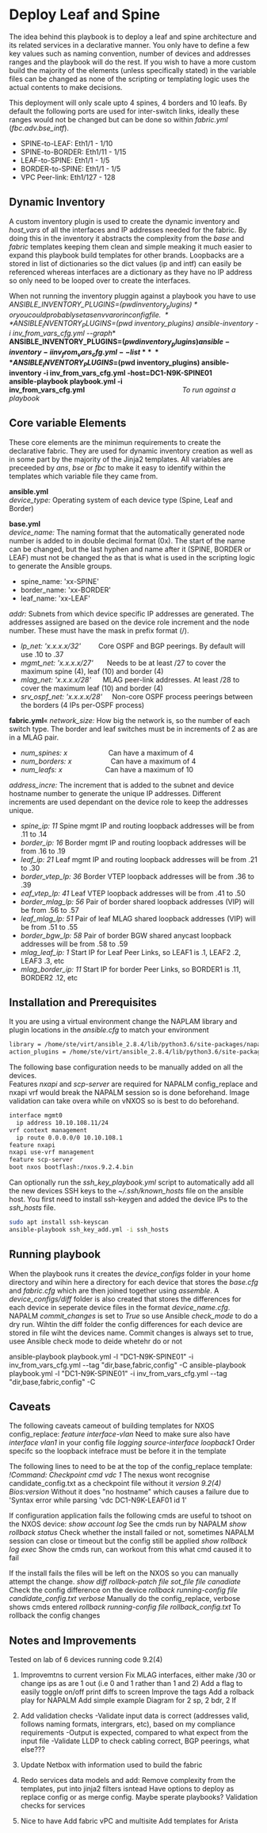 # Deploy Leaf and Spine

The idea behind this playbook is to deploy a leaf and spine architecture and its related services in a declarative manner. You only have to define a few key values such as naming convention, number of devices and addresses ranges and the playbook will do the rest.
If you wish to have a more custom build the majority of the elements (unless specifically stated) in the variable files can be changed as none of the scripting or templating logic uses the actual contents to make decisions.

This deployment will only scale upto 4 spines, 4 borders and 10 leafs. By default the following ports are used for inter-switch links, ideally these ranges would not be changed but can be done so within *fabric.yml* (*fbc.adv.bse_intf*).

- SPINE-to-LEAF: Eth1/1 - 1/10
- SPINE-to-BORDER: Eth1/11 - 1/15
- LEAF-to-SPINE: Eth1/1 - 1/5
- BORDER-to-SPINE: Eth1/1 - 1/5
- VPC Peer-link: Eth1/127 - 128

## Dynamic Inventory

A custom inventory plugin is used to create the dynamic inventory and *host_vars* of all the interfaces and IP addresses needed for the fabric. By doing this in the inventory it abstracts the complexity from the *base* and *fabric* templates keeping them clean and simple meaking it much easier to expand this playbook build templates for other brands.
Loopbacks are a stored in list of dictionaries so the dict values (ip and intf) can easily be referenced whereas interfaces are a dictionary as they have no IP address so only need to be looped over to create the interfaces.

When not running the inventory pluggin against a playbook you have to use *ANSIBLE_INVENTORY_PLUGINS=$(pwd inventory_plugins)* or you could probably set as env var or in config file.\
**ANSIBLE_INVENTORY_PLUGINS=$(pwd inventory_plugins) ansible-inventory -i inv_from_vars_cfg.yml --graph**\
**ANSIBLE_INVENTORY_PLUGINS=$(pwd inventory_plugins) ansible-inventory -i inv_from_vars_cfg.yml --list**\
**ANSIBLE_INVENTORY_PLUGINS=$(pwd inventory_plugins) ansible-inventory -i inv_from_vars_cfg.yml -host=DC1-N9K-SPINE01**\
**ansible-playbook playbook.yml -i inv_from_vars_cfg.yml**                                                  *To run against a playbook*

## Core variable Elements

These core elements are the minimun requirements to create the declarative fabric. They are used for dynamic inventory creation as well as in some part by the majority of the Jinja2 templates. All variables are preceeded by *ans*, *bse* or *fbc* to make it easy to identify within the templates which variable file they came from.

**ansible.yml**\
*device_type:* Operating system of each device type (Spine, Leaf and Border)

**base.yml**\
*device_name:* The naming format that the automatically generated node number is added to in double decimal format (0x). The start of the name can be changed, but the last hyphen and name after it (SPINE, BORDER or LEAF) must not be changed the as that is what is used in the scripting logic to generate the Ansible groups.

- spine_name: 'xx-SPINE'
- border_name: 'xx-BORDER'
- leaf_name: 'xx-LEAF'

*addr:* Subnets from which device specific IP addresses are generated. The addresses assigned are based on the device role increment and the node number. These must have the mask in prefix format (/).

- *lp_net: 'x.x.x.x/32'*           Core OSPF and BGP peerings. By default will use .10 to .37
- *mgmt_net: 'x.x.x.x/27'*         Needs to be at least /27 to cover the maximum spine (4), leaf (10) and border (4)
- *mlag_net: 'x.x.x.x/28'*         MLAG peer-link addresses. At least /28 to cover the maximum leaf (10) and border (4)
- *srv_ospf_net: 'x.x.x.x/28'*     Non-core OSPF process peerings between the borders (4 IPs per-OSPF process)

**fabric.yml**«
*network_size:* How big the network is, so the number of each switch type. The border and leaf switches must be in increments of 2 as are in a MLAG pair.

- *num_spines: x*                     Can have a maximum of 4
- *num_borders: x*                    Can have a maximum of 4
- *num_leafs: x*                      Can have a maximum of 10

*address_incre:* The increment that is added to the subnet and device hostname number to generate the unique IP addresses. Different increments are used dependant on the device role to keep the addresses unique.

- *spine_ip: 11*                      Spine mgmt IP and routing loopback addresses will be from .11 to .14
- *border_ip: 16*                     Border mgmt IP and routing loopback addresses will be from .16 to .19
- *leaf_ip: 21*                       Leaf mgmt IP and routing loopback addresses will be from .21 to .30
- *border_vtep_lp: 36*                Border VTEP loopback addresses will be from .36 to .39
- *eaf_vtep_lp: 41*                   Leaf VTEP loopback addresses will be from .41 to .50
- *border_mlag_lp: 56*                Pair of border shared loopback addresses (VIP) will be from .56 to .57
- *leaf_mlag_lp: 51*                  Pair of leaf MLAG shared loopback addresses (VIP) will be from .51 to .55
- *border_bgw_lp: 58*                 Pair of border  BGW shared anycast loopback addresses will be from .58 to .59
- *mlag_leaf_ip: 1*                   Start IP for Leaf Peer Links, so LEAF1 is .1, LEAF2 .2, LEAF3 .3, etc
- *mlag_border_ip: 11*                Start IP for border  Peer Links, so BORDER1 is .11, BORDER2 .12, etc

## Installation and Prerequisites

It you are using a virtual environment change the NAPLAM library and plugin locations in the *ansible.cfg* to match your environment

```bash
library = /home/ste/virt/ansible_2.8.4/lib/python3.6/site-packages/napalm_ansible/modules
action_plugins = /home/ste/virt/ansible_2.8.4/lib/python3.6/site-packages/napalm_ansible/plugins/action
```

The following base configuration needs to be manually added on all the devices.\
Features *nxapi* and *scp-server* are required for NAPALM config_replace and nxapi vrf would break the NAPALM session so is done beforehand.
Image validation can take overa while on vNXOS so is best to do beforehand.

```bash
interface mgmt0
  ip address 10.10.108.11/24
vrf context management
  ip route 0.0.0.0/0 10.10.108.1
feature nxapi
nxapi use-vrf management
feature scp-server
boot nxos bootflash:/nxos.9.2.4.bin
```

Can optionally run the *ssh_key_playbook.yml* script to automatically add all the new devices SSH keys to the *~/.ssh/known_hosts* file on the ansible host. You first need to install ssh-keygen and added the device IPs to the *ssh_hosts* file.

```bash
sudo apt install ssh-keyscan
ansible-playbook ssh_key_add.yml -i ssh_hosts
```

## Running playbook

When the playbook runs it creates the *device_configs* folder in your home directory and wihin here a directory for each device that stores the *base.cfg* and *fabric.cfg* which are then joined together using *assemble*. A *device_configs/diff* folder is also created that stores the differences for each device in seperate device files in the format *device_name.cfg*.
NAPALM *commit_changes* is set to *True* so use Ansible *check_mode* to do a dry run.
Wihtin the diff folder the config differences for each device are stored in file wiht the devices name.
Commit changes is always set to true, usee Ansible check mode to deide whetehr do or not

ansible-playbook playbook.yml -l "DC1-N9K-SPINE01" -i inv_from_vars_cfg.yml --tag "dir,base,fabric,config" -C
ansible-playbook playbook.yml -l "DC1-N9K-SPINE01" -i inv_from_vars_cfg.yml --tag "dir,base,fabric,config" -C

## Caveats

The following caveats cameout of building templates for NXOS config_replace:
*feature interface-vlan*                              Need to make sure also have *interface vlan1* in your config file
*logging source-interface loopback1*                  Order specifc so the loopback intefrace must be before it in the template

The following lines to need to be at the top of the config_replace template:
*!Command: Checkpoint cmd vdc 1*          The nexus wont recognise candidate_config.txt as a checkpoint file without it
*version 9.2(4) Bios:version*             Without it does "no hostname" which causes a failure due to 'Syntax error while parsing 'vdc DC1-N9K-LEAF01 id 1'

If configuration application fails the following cmds are useful to tshoot on the NXOS device:
*show account log*                See the cmds run by NAPALM
*show rollback status*            Check whether the install failed or not, sometimes NAPALM session can close or timeout but the config still be applied
*show rollback log exec*          Show the cmds run, can workout from this what cmd caused it to fail

If the install fails the files will be left on the NXOS so you can manually attempt the change.
*show diff rollback-patch file sot_file file canadiate*                       Check the config difference on the device
*rollback running-config file candidate_config.txt verbose*                   Manually do the config_replace, verbose shows cmds entered
*rollback running-config file rollback_config.txt*                            To rollback the config changes

## Notes and Improvements

Tested on lab of 6 devices running code 9.2(4)

1. Improvemtns to current version
Fix MLAG interfaces, either make /30 or change ips as are 1 out (i.e 0 and 1 rather than 1 and 2)
Add a flag to easily toggle on/off print diffs to screen
Improve the tags
Add a rolback play for NAPALM
Add simple example Diagram for 2 sp, 2 bdr, 2 lf

2. Add validation checks
-Validate input data is correct (addresses valid, follows naming formats, intergrars, etc), based on my compliance requirements
-Output is expected, compared to what expect from the input file
-Validate LLDP to check cabling correct, BGP peerings, what else???

3. Update Netbox with information used to build the fabric

4. Redo services data models and add:
Remove complexity from the templates, put into jinja2 filters isntead
Have options to deploy as replace config or as merge config. Maybe sperate playbooks?
Validation checks for services

5. Nice to have
Add fabric vPC and multisite
Add templates for Arista